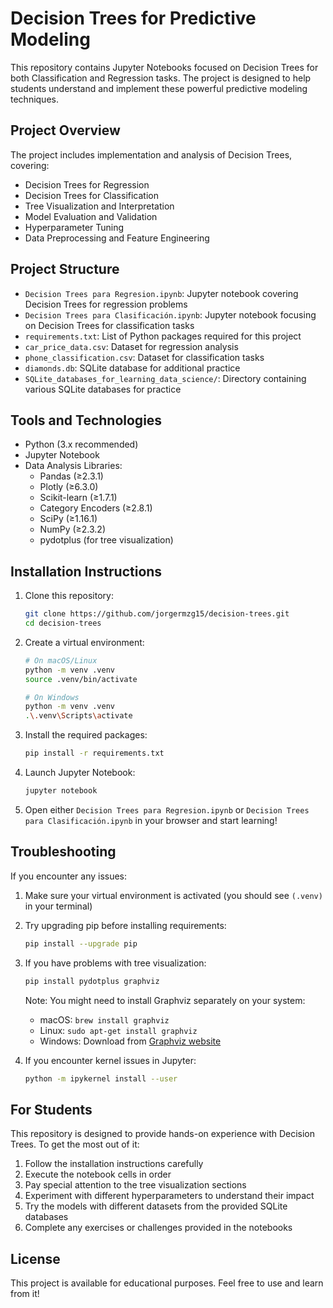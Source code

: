 # Decision Trees for Predictive Modeling

This repository contains Jupyter Notebooks focused on Decision Trees for both Classification and Regression tasks. The project is designed to help students understand and implement these powerful predictive modeling techniques.

## Project Overview

The project includes implementation and analysis of Decision Trees, covering:

- Decision Trees for Regression
- Decision Trees for Classification
- Tree Visualization and Interpretation
- Model Evaluation and Validation
- Hyperparameter Tuning
- Data Preprocessing and Feature Engineering

## Project Structure

- `Decision Trees para Regresion.ipynb`: Jupyter notebook covering Decision Trees for regression problems
- `Decision Trees para Clasificación.ipynb`: Jupyter notebook focusing on Decision Trees for classification tasks
- `requirements.txt`: List of Python packages required for this project
- `car_price_data.csv`: Dataset for regression analysis
- `phone_classification.csv`: Dataset for classification tasks
- `diamonds.db`: SQLite database for additional practice
- `SQLite_databases_for_learning_data_science/`: Directory containing various SQLite databases for practice

## Tools and Technologies

- Python (3.x recommended)
- Jupyter Notebook
- Data Analysis Libraries:
  - Pandas (≥2.3.1)
  - Plotly (≥6.3.0)
  - Scikit-learn (≥1.7.1)
  - Category Encoders (≥2.8.1)
  - SciPy (≥1.16.1)
  - NumPy (≥2.3.2)
  - pydotplus (for tree visualization)

## Installation Instructions

1. Clone this repository:
   ```bash
   git clone https://github.com/jorgermzg15/decision-trees.git
   cd decision-trees
   ```

2. Create a virtual environment:
   ```bash
   # On macOS/Linux
   python -m venv .venv
   source .venv/bin/activate

   # On Windows
   python -m venv .venv
   .\.venv\Scripts\activate
   ```

3. Install the required packages:
   ```bash
   pip install -r requirements.txt
   ```

4. Launch Jupyter Notebook:
   ```bash
   jupyter notebook
   ```

5. Open either `Decision Trees para Regresion.ipynb` or `Decision Trees para Clasificación.ipynb` in your browser and start learning!

## Troubleshooting

If you encounter any issues:

1. Make sure your virtual environment is activated (you should see `(.venv)` in your terminal)
2. Try upgrading pip before installing requirements:
   ```bash
   pip install --upgrade pip
   ```
3. If you have problems with tree visualization:
   ```bash
   pip install pydotplus graphviz
   ```
   Note: You might need to install Graphviz separately on your system:
   - macOS: `brew install graphviz`
   - Linux: `sudo apt-get install graphviz`
   - Windows: Download from [Graphviz website](https://graphviz.org/download/)

4. If you encounter kernel issues in Jupyter:
   ```bash
   python -m ipykernel install --user
   ```

## For Students

This repository is designed to provide hands-on experience with Decision Trees. To get the most out of it:

1. Follow the installation instructions carefully
2. Execute the notebook cells in order
3. Pay special attention to the tree visualization sections
4. Experiment with different hyperparameters to understand their impact
5. Try the models with different datasets from the provided SQLite databases
6. Complete any exercises or challenges provided in the notebooks

## License

This project is available for educational purposes. Feel free to use and learn from it!
